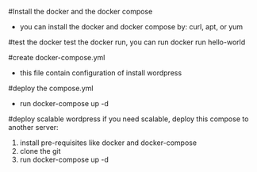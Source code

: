 #Install the docker and the docker compose
- you can install the docker and docker compose by:
curl, apt, or yum

#test the docker
test the docker run, you can run docker run hello-world

#create docker-compose.yml
- this file contain configuration of install wordpress

#deploy the compose.yml
- run docker-compose up -d

#deploy scalable wordpress
if you need scalable, deploy this compose to another server:
1. install pre-requisites like docker and docker-compose
2. clone the git
3. run docker-compose up -d
